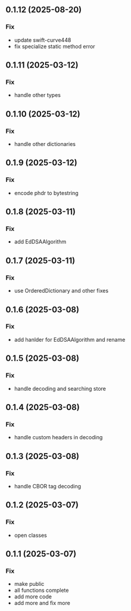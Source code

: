 ## 0.1.12 (2025-08-20)

### Fix

- update swift-curve448
- fix specialize static method error

## 0.1.11 (2025-03-12)

### Fix

- handle other types

## 0.1.10 (2025-03-12)

### Fix

- handle other dictionaries

## 0.1.9 (2025-03-12)

### Fix

- encode phdr to bytestring

## 0.1.8 (2025-03-11)

### Fix

- add EdDSAAlgorithm

## 0.1.7 (2025-03-11)

### Fix

- use OrderedDictionary and other fixes

## 0.1.6 (2025-03-08)

### Fix

- add hanlder for EdDSAAlgorithm and rename

## 0.1.5 (2025-03-08)

### Fix

- handle decoding and searching store

## 0.1.4 (2025-03-08)

### Fix

- handle custom headers in decoding

## 0.1.3 (2025-03-08)

### Fix

- handle CBOR tag decoding

## 0.1.2 (2025-03-07)

### Fix

- open classes

## 0.1.1 (2025-03-07)

### Fix

- make public
- all functions complete
- add more code
- add more and fix more
